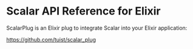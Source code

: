 # Scalar API Reference for Elixir

ScalarPlug is an Elixir plug to integrate Scalar into your Elixir application:

https://github.com/tuist/scalar_plug
